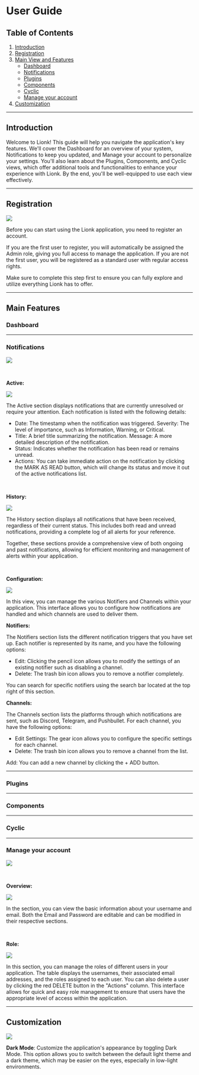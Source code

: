 # User Guide

## Table of Contents

1. [Introduction](#introduction)
2. [Registration](#registration)
3. [Main View and Features](#main-features)
   - [Dashboard](#dashboard)
   - [Notifications](#notifications)
   - [Plugins](#plugins)
   - [Components](#components)
   - [Cyclic](#cyclic)
   - [Manage your account](#manage-your-account)
4. [Customization](#customization)

---

## Introduction

Welcome to Lionk! This guide will help you navigate the application's key features. We'll cover the Dashboard for an overview of your system, Notifications to keep you updated, and Manage your account to personalize your settings. You'll also learn about the Plugins, Components, and Cyclic views, which offer additional tools and functionalities to enhance your experience with Lionk. By the end, you'll be well-equipped to use each view effectively.

---

## Registration

![](registration.png)

Before you can start using the Lionk application, you need to register an account. 

If you are the first user to register, you will automatically be assigned the Admin role, giving you full access to manage the application. If you are not the first user, you will be registered as a standard user with regular access rights.

Make sure to complete this step first to ensure you can fully explore and utilize everything Lionk has to offer.

---

## Main Features

### Dashboard

---

### Notifications

![](drawerTopNotification.png)

<br>

**Active:**

![](active.png)

The Active section displays notifications that are currently unresolved or require your attention. Each notification is listed with the following details:

- Date: The timestamp when the notification was triggered.
Severity: The level of importance, such as Information, Warning, or Critical.
- Title: A brief title summarizing the notification.
Message: A more detailed description of the notification.
- Status: Indicates whether the notification has been read or remains unread.
- Actions: You can take immediate action on the notification by clicking the MARK AS READ button, which will change its status and move it out of the active notifications list.

<br>

**History:**

![](history.png)

The History section displays all notifications that have been received, regardless of their current status. This includes both read and unread notifications, providing a complete log of all alerts for your reference.

Together, these sections provide a comprehensive view of both ongoing and past notifications, allowing for efficient monitoring and management of alerts within your application.

<br>

**Configuration:**

![](configuration.png)

In this view, you can manage the various Notifiers and Channels within your application. This interface allows you to configure how notifications are handled and which channels are used to deliver them.

**Notifiers:**

The Notifiers section lists the different notification triggers that you have set up. Each notifier is represented by its name, and you have the following options:

- Edit: Clicking the pencil icon allows you to modify the settings of an existing notifier such as disabling a channel.
- Delete: The trash bin icon allows you to remove a notifier completely.

You can search for specific notifiers using the search bar located at the top right of this section.

**Channels:**

The Channels section lists the platforms through which notifications are sent, such as Discord, Telegram, and Pushbullet. For each channel, you have the following options:

- Edit Settings: The gear icon allows you to configure the specific settings for each channel.
- Delete: The trash bin icon allows you to remove a channel from the list.

Add: You can add a new channel by clicking the + ADD button.

---

### Plugins

---

### Components

---

### Cyclic

---

### Manage your account

![](drawerBottomProfile.png)

<br>

**Overview:**

![](profile.png)

In the section, you can view the basic information about your username and email. Both the Email and Password are editable and can be modified in their respective sections.

<br>

**Role:**

![](role.png)

In this section, you can manage the roles of different users in your application. The table displays the usernames, their associated email addresses, and the roles assigned to each user. You can also delete a user by clicking the red DELETE button in the "Actions" column. This interface allows for quick and easy role management to ensure that users have the appropriate level of access within the application.

---

## Customization

![](appBarDarkMode.png)

**Dark Mode**: Customize the application's appearance by toggling Dark Mode. This option allows you to switch between the default light theme and a dark theme, which may be easier on the eyes, especially in low-light environments.